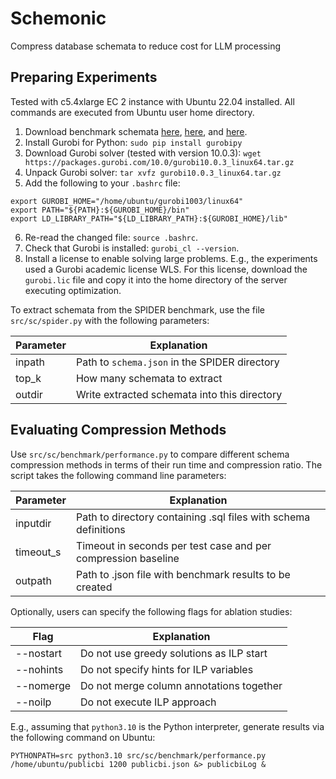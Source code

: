 # Schemonic

Compress database schemata to reduce cost for LLM processing

## Preparing Experiments

Tested with c5.4xlarge EC 2 instance with Ubuntu 22.04 installed. All commands are executed from Ubuntu user home directory.

1. Download benchmark schemata [here](https://drive.google.com/file/d/1KrXwsJKv0L2J9p24cYkvyDxQyfRn5BD-/view?usp=sharing), [here](https://drive.google.com/file/d/1tVVh6gMSbG1yiLl8_IAj2ALAAHtQcDMZ/view?usp=sharing), and [here](https://drive.google.com/file/d/1ny1OmKxQcoVyR7rHvqH9qy7fRt1mRcg1/view?usp=sharing).
2. Install Gurobi for Python: `sudo pip install gurobipy`
3. Download Gurobi solver (tested with version 10.0.3): `wget https://packages.gurobi.com/10.0/gurobi10.0.3_linux64.tar.gz`
4. Unpack Gurobi solver: `tar xvfz gurobi10.0.3_linux64.tar.gz`
5. Add the following to your `.bashrc` file:
```
export GUROBI_HOME="/home/ubuntu/gurobi1003/linux64"
export PATH="${PATH}:${GUROBI_HOME}/bin"
export LD_LIBRARY_PATH="${LD_LIBRARY_PATH}:${GUROBI_HOME}/lib"
```
6. Re-read the changed file: `source .bashrc`.
7. Check that Gurobi is installed: `gurobi_cl --version`.
8. Install a license to enable solving large problems. E.g., the experiments used a Gurobi academic license WLS. For this license, download the `gurobi.lic` file and copy it into the home directory of the server executing optimization.

To extract schemata from the SPIDER benchmark, use the file `src/sc/spider.py` with the following parameters:

| Parameter | Explanation |
| --- | --- |
| inpath | Path to `schema.json` in the SPIDER directory |
| top_k | How many schemata to extract |
| outdir | Write extracted schemata into this directory |

## Evaluating Compression Methods

Use `src/sc/benchmark/performance.py` to compare different schema compression methods in terms of their run time and compression ratio. The script takes the following command line parameters:

| Parameter | Explanation |
| --- | --- |
| inputdir | Path to directory containing .sql files with schema definitions |
| timeout_s | Timeout in seconds per test case and per compression baseline |
| outpath | Path to .json file with benchmark results to be created |

Optionally, users can specify the following flags for ablation studies:

| Flag | Explanation |
| --- | --- |
| --nostart | Do not use greedy solutions as ILP start |
| --nohints | Do not specify hints for ILP variables |
| --nomerge | Do not merge column annotations together |
| --noilp | Do not execute ILP approach |

E.g., assuming that `python3.10` is the Python interpreter, generate results via the following command on Ubuntu:
```
PYTHONPATH=src python3.10 src/sc/benchmark/performance.py /home/ubuntu/publicbi 1200 publicbi.json &> publicbiLog &
```
